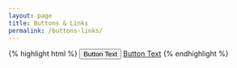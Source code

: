 ```yaml
---
layout: page
title: Buttons & Links
permalink: /buttons-links/
---
```


{% highlight html %}
<button>Button Text</button>
<a href="#" class="button">Button Text</a>
{% endhighlight %}
